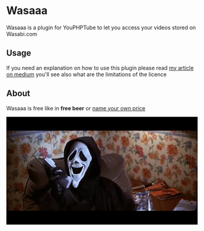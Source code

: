 # Wasaaa

Wasaaa is a plugin for YouPHPTube to let you access your videos stored on Wasabi.com

## Usage

If you need an explanation on how to use this plugin please read [my article on medium](https://medium.com/@nazimboudeffa/wasabi-plugin-for-youphptube-6f024cf12ff1?source=friends_link&sk=a6f3c6f3f0b79618fd17f148a26000d3) you'll see also what are the limitations of the licence 

## About

Wasaaa is free like in **free beer** or [name your own price](https://gum.co/lpwZh)

[![Wasaaa](Wasaaa.gif)](https://fr.tipeee.com/nazimboudeffa#reward-300065)
